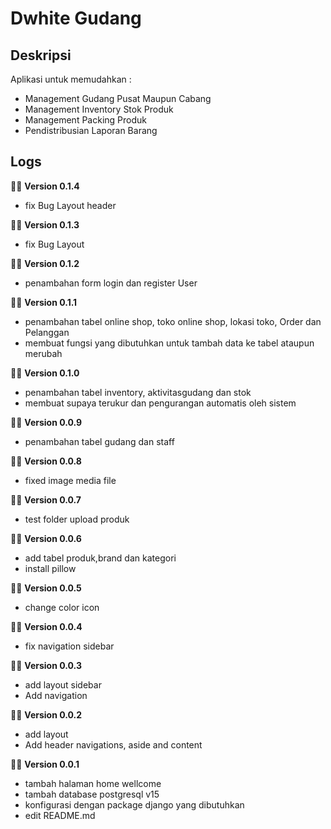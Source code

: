 # Dwhite Gudang

## Deskripsi
Aplikasi untuk memudahkan :
- Management Gudang Pusat Maupun Cabang
- Management Inventory Stok Produk
- Management Packing Produk 
- Pendistribusian Laporan Barang

## Logs
🚨📢 **Version 0.1.4**
- fix Bug Layout header

🚨📢 **Version 0.1.3**
- fix Bug Layout

🚨📢 **Version 0.1.2**
- penambahan form login dan register User

🚨📢 **Version 0.1.1**
- penambahan tabel online shop, toko online shop, lokasi toko, Order dan Pelanggan
- membuat fungsi yang dibutuhkan untuk tambah data ke tabel ataupun merubah 

🚨📢 **Version 0.1.0**
- penambahan tabel inventory, aktivitasgudang dan stok
- membuat supaya terukur dan pengurangan automatis oleh sistem

🚨📢 **Version 0.0.9**
- penambahan tabel gudang dan staff

🚨📢 **Version 0.0.8**
- fixed image media file

🚨📢 **Version 0.0.7**
- test folder upload produk 

🚨📢 **Version 0.0.6**
- add tabel produk,brand dan kategori
- install pillow

🚨📢 **Version 0.0.5**
- change color icon

🚨📢 **Version 0.0.4**
- fix navigation sidebar

🚨📢 **Version 0.0.3**
- add layout sidebar
- Add navigation 

🚨📢 **Version 0.0.2**
- add layout
- Add header navigations, aside and content

🚨📢 **Version 0.0.1**
- tambah halaman home wellcome
- tambah database postgresql v15
- konfigurasi dengan package django yang dibutuhkan
- edit README.md